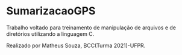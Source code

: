 # SumarizacaoGPS

Trabalho voltado para treinamento de manipulação de arquivos e de diretórios utilizando a linguagem C.

Realizado por Matheus Souza, BCC(Turma 2021)-UFPR.
